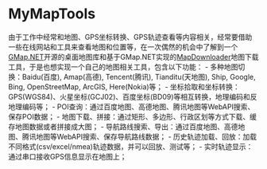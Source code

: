 # MyMapTools
由于工作中经常和地图、GPS坐标转换、GPS轨迹查看等内容相关，经常要借助一些在线网站和工具来查看地图和位置等，在一次偶然的机会中了解到一个[GMap.NET](https://github.com/radioman/greatmaps)开源的桌面地图库和基于GMap.NET实现的[MapDownloader](https://github.com/luxiaoxun/MapDownloader)地图下载工具，于是也想实现一个自己的地图相关工具，包含以下功能：  - 多种地图切换：Baidu(百度), Amap(高德), Tencent(腾讯), Tianditu(天地图), Ship, Google, Bing, OpenStreetMap, ArcGIS, Here(Nokia)等；  - 坐标拾取和坐标转换：GPS(WGS84)、火星坐标(GCJ02)、百度坐标(BD09)等相互转换，地理编码和反地理编码等；   - POI查询：通过百度地图、高德地图、腾讯地图等WebAPI搜索、保存POI数据；  - 地图下载、拼接：通过矩形、多边形、行政区划等方式下载、缓存地图数据或者拼接成大图；  - 导航路线搜索、导出：通过百度地图、高德地图、腾讯地图等WebAPI搜索、保存导航路线数据；  - 历史轨迹加载、回放：加载不同格式(csv/excel/nmea)轨迹数据，并可以回放、测试等；  - 实时轨迹显示：通过串口接收GPS信息显示在地图上；
